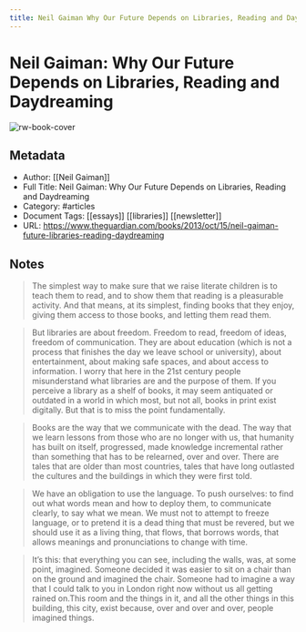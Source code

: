 ```yaml
---
title: Neil Gaiman Why Our Future Depends on Libraries, Reading and Daydreaming
---
```

# Neil Gaiman: Why Our Future Depends on Libraries, Reading and Daydreaming

![rw-book-cover](https://readwise-assets.s3.amazonaws.com/static/images/article0.00998d930354.png)

## Metadata
- Author: [[Neil Gaiman]]
- Full Title: Neil Gaiman: Why Our Future Depends on Libraries, Reading and Daydreaming
- Category: #articles
- Document Tags: [[essays]] [[libraries]] [[newsletter]] 
- URL: https://www.theguardian.com/books/2013/oct/15/neil-gaiman-future-libraries-reading-daydreaming

## Notes
> The simplest way to make sure that we raise literate children is to teach them to read, and to show them that reading is a pleasurable activity. And that means, at its simplest, finding books that they enjoy, giving them access to those books, and letting them read them.

> But libraries are about freedom. Freedom to read, freedom of ideas, freedom of communication. They are about education (which is not a process that finishes the day we leave school or university), about entertainment, about making safe spaces, and about access to information.
> I worry that here in the 21st century people misunderstand what libraries are and the purpose of them. If you perceive a library as a shelf of books, it may seem antiquated or outdated in a world in which most, but not all, books in print exist digitally. But that is to miss the point fundamentally.

> Books are the way that we communicate with the dead. The way that we learn lessons from those who are no longer with us, that humanity has built on itself, progressed, made knowledge incremental rather than something that has to be relearned, over and over. There are tales that are older than most countries, tales that have long outlasted the cultures and the buildings in which they were first told.

> We have an obligation to use the language. To push ourselves: to find out what words mean and how to deploy them, to communicate clearly, to say what we mean. We must not to attempt to freeze language, or to pretend it is a dead thing that must be revered, but we should use it as a living thing, that flows, that borrows words, that allows meanings and pronunciations to change with time.

> It’s this: that everything you can see, including the walls, was, at some point, imagined. Someone decided it was easier to sit on a chair than on the ground and imagined the chair. Someone had to imagine a way that I could talk to you in London right now without us all getting rained on.This room and the things in it, and all the other things in this building, this city, exist because, over and over and over, people imagined things.

